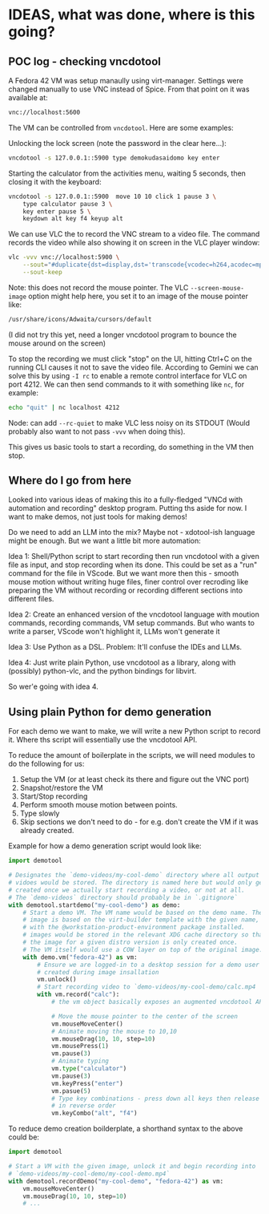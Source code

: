 IDEAS, what was done, where is this going?
==========================================

POC log - checking vncdotool
----------------------------

A Fedora 42 VM was setup manaully using virt-manager. Settings were changed
manually to use VNC instead of Spice. From that point on it was available at:

```bash
vnc://localhost:5600
```

The VM can be controlled from `vncdotool`. Here are some examples:

Unlocking the lock screen (note the password in the clear here...):

```bash
vncdotool -s 127.0.0.1::5900 type demokudasaidomo key enter
```

Starting the calculator from the activities menu, waiting 5 seconds, then
closing it with the keyboard:

```bash
vncdotool -s 127.0.0.1::5900  move 10 10 click 1 pause 3 \
    type calculator pause 3 \
    key enter pause 5 \
    keydown alt key f4 keyup alt
```

We can use VLC the to record the VNC stream to a video file. The command
records the video while also showing it on screen in the VLC player window:

```bash
vlc -vvv vnc://localhost:5900 \
    --sout="#duplicate{dst=display,dst='transcode{vcodec=h264,acodec=mp3,ab=128}:std{access=file,mux=mp4,dst=$HOME/Videos/vm-record1.mp4}'}" \
    --sout-keep
```

Note: this does not record the mouse pointer. The VLC `--screen-mouse-image`
option might help here, you set it to an image of the mouse pointer like:

```bash
/usr/share/icons/Adwaita/cursors/default
```

(I did not try this yet, need a longer vncdotool program to bounce the mouse
around on the screen)

To stop the recording we must click "stop" on the UI, hitting Ctrl+C on the
running CLI causes it not to save the video file. According to Gemini we can
solve this by using `-I rc` to enable a remote control interface for VLC on
port 4212. We can then send commands to it with something like `nc`, for
example:

```bash
echo "quit" | nc localhost 4212
```

Node: can add `--rc-quiet` to make VLC less noisy on its STDOUT (Would
probably also want to not pass `-vvv` when doing this).

This gives us basic tools to start a recording, do something in the VM then
stop.

Where do I go from here
-----------------------

Looked into various ideas of making this ito a fully-fledged "VNCd with
automation and recording" desktop program. Putting ths aside for now. I want
to make demos, not just tools for making demos!

Do we need to add an LLM into the mix? Maybe not - xdotool-ish language might
be enough. But we want a little bit more automation:

Idea 1: Shell/Python script to start recording then run vncdotool with a given
file as input, and stop recording when its done. This could be set as a "run"
command for the file in VScode. But we want more then this - smooth mouse
motion without writing huge files, finer control over recroding like preparing
the VM without recording or recording different sections into different files.

Idea 2: Create an enhanced version of the vncdotool language with moution
commands, recording commands, VM setup commands. But who wants to write a
parser, VScode won't highlight it, LLMs won't generate it

Idea 3: Use Python as a DSL. Problem: It'll confuse the IDEs and LLMs.

Idea 4: Just write plain Python, use vncdotool as a library, along with
(possibly) python-vlc, and the python bindings for libvirt.

So wer'e going with idea 4.

Using plain Python for demo generation
--------------------------------------

For each demo we want to make, we will write a new Python script to record it.
Where ths script will essentially use the vncdotool API.

To reduce the amount of boilerplate in the scripts, we will need modules to do
the following for us:

1. Setup the VM (or at least check its there and figure out the VNC port)
2. Snapshot/restore the VM
3. Start/Stop recording
4. Perform smooth mouse motion between points.
5. Type slowly
6. Skip sections we don't need to do - for e.g. don't create the VM if it was
   already created.

Example for how a demo generation script would look like:

```python
import demotool

# Designates the `demo-videos/my-cool-demo` directory where all output 
# vidoes would be stored. The directory is named here but would only get
# created once we actually start recording a video, or not at all.
# The `demo-videos` directory should probably be in `.gitignore`
with demotool.startdemo("my-cool-demo") as demo:
    # Start a demo VM. The VM name would be based on the demo name. The
    # image is based on the virt-builder template with the given name, 
    # with the @workstation-product-environment package installed.
    # images would be stored in the relevant XDG cache directory so that
    # the image for a given distro version is only created once.
    # The VM itself would use a COW layer on top of the original image.
    with demo.vm("fedora-42") as vm:
        # Ensure we are logged-in to a desktop session for a demo user we
        # created during image insallation
        vm.unlock()
        # Start recording video to `demo-videos/my-cool-demo/calc.mp4
        with vm.record("calc"):
            # the vm object basically exposes an augmented vncdotool API

            # Move the mouse pointer to the center of the screen
            vm.mouseMoveCenter()
            # Animate moving the mouse to 10,10
            vm.mouseDrag(10, 10, step=10)
            vm.mousePress(1)
            vm.pause(3)
            # Animate typing
            vm.type("calculator")
            vm.pause(3)
            vm.keyPress("enter")
            vm.pasue(5)
            # Type key combinations - press down all keys then release 
            # in reverse order
            vm.keyCombo("alt", "f4")
```

To reduce demo creation boilderplate, a shorthand syntax to the above could be:

```python
import demotool

# Start a VM with the given image, unlock it and begin recording into 
# `demo-videos/my-cool-demo/my-cool-demo.mp4`
with demotool.recordDemo("my-cool-demo", "fedora-42") as vm:
    vm.mouseMoveCenter()
    vm.mouseDrag(10, 10, step=10)
    # ...
```
